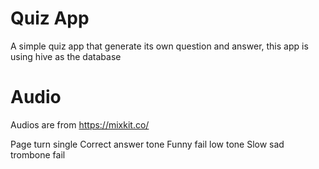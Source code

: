 # Quiz App

A simple quiz app that generate its own question and answer, this app is using hive as the database

# Audio

Audios are from https://mixkit.co/ 

Page turn single
Correct answer tone
Funny fail low tone
Slow sad trombone fail

